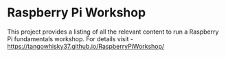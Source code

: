 
# Raspberry Pi Workshop

This project provides a listing of all the relevant content to run a Raspberry Pi fundamentals workshop. 
For details visit - https://tangowhisky37.github.io/RaspberryPiWorkshop/

